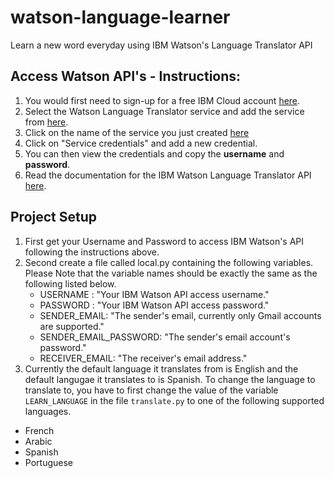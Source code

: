 # watson-language-learner
Learn a new word everyday using IBM Watson's Language Translator API

## Access Watson API's - Instructions:

1. You would first need to sign-up for a free IBM Cloud account [here](https://console.eu-gb.bluemix.net/registration/?target=%2Fdeveloper%2Fwatson%2Fdashboard).
2. Select the Watson Language Translator service and add the service from [here](https://console.bluemix.net/developer/watson/services).
3. Click on the name of the service you just created [here](https://console.bluemix.net/developer/watson/existing-services)
4. Click on "Service credentials" and add a new credential.
5. You can then view the credentials and copy the **username** and **password**.
6. Read the documentation for the IBM Watson Language Translator API [here](https://www.ibm.com/watson/developercloud/language-translator/api/v2/).


## Project Setup

1. First get your Username and Password to access IBM Watson's API following the instructions above.
2. Second create a file called local.py containing the following variables. Please Note that the variable names should be exactly the same as the following listed below.
   - USERNAME : "Your IBM Watson API access username."
   - PASSWORD : "Your IBM Watson API access password."
   - SENDER_EMAIL: "The sender's email, currently only Gmail accounts are supported."
   - SENDER_EMAIL_PASSWORD: "The sender's email account's password."
   - RECEIVER_EMAIL: "The receiver's email address."
3. Currently the default language it translates from is English and the default langugae it translates to is Spanish. To change the language to translate to, you have to first change the value of the variable `LEARN_LANGUAGE` in the file `translate.py` to one of the following supported languages.
  - French
  - Arabic
  - Spanish
  - Portuguese
